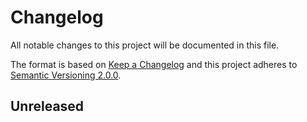 # Changelog
All notable changes to this project will be documented in this file.

The format is based on [Keep a Changelog][1] and this project adheres to [Semantic Versioning 2.0.0][2].

## Unreleased


[1]: https://keepachangelog.com/en/1.0.0/
[2]: https://semver.org/
